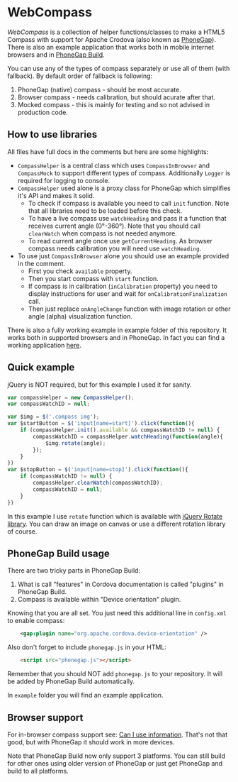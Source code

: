 WebCompass
==========

*WebCompass* is a collection of helper functions/classes to make a HTML5 Compass with support for Apache Crodova (also known as [PhoneGap](http://docs.phonegap.com/)). There is also an example application that works both in mobile internet browsers and in [PhoneGap Build](https://build.phonegap.com/).

You can use any of the types of compass separately or use all of them (with fallback). By default order of fallback is following:
1. PhoneGap (native) compass - should be most accurate.
2. Browser compass - needs calibration, but should acurate after that.
3. Mocked compass - this is mainly for testing and so not advised in production code.

How to use libraries
--------------------

All files have full docs in the comments but here are some highlights:
* `CompassHelper` is a central class which uses `CompassInBrowser` and `CompassMock` to support different types of compass. Additionally `Logger` is required for logging to console.
* `CompassHelper` used alone is a proxy class for PhoneGap which simplifies it's API and makes it solid.
	* To check if compass is available you need to call `init` function. Note that all libraries need to be loaded before this check.
	* To have a live compass use `watchHeading` and pass it a function that receives current angle (0°-360°). Note that you should call `clearWatch` when compass is not needed anymore.
	* To read current angle once use `getCurrentHeading`. As browser compass needs calibration you will need use `watchHeading`.
* To use just `CompassInBrowser` alone you should use an example provided in the comment.
	* First you check `available` property.
	* Then you start compass with `start` function.
	* If compass is in calibration (`inCalibration` property) you need to display instructions for user and wait for `onCalibrationFinalization` call.
	* Then just replace `onAngleChange` function with image rotation or other angle (alpha) visualization function.

There is also a fully working example in example folder of this repository. It works both in supported browsers and in PhoneGap. In fact you can find a working application [here](https://build.phonegap.com/apps/872131/share).

Quick example
-------------

jQuery is NOT required, but for this example I used it for sanity.

```js
var compassHelper = new CompassHelper();
var compassWatchID = null;

var $img = $('.compass img');
var $startButton = $('input[name=start]').click(function(){
	if (compassHelper.init().available && compassWatchID != null) {
		compassWatchID = compassHelper.watchHeading(function(angle){
			$img.rotate(angle);
		});
	}
})
var $stopButton = $('input[name=stop]').click(function(){
	if (compassWatchID != null) {
		compassHelper.clearWatch(compassWatchID);
		compassWatchID = null;
	}
})
```

In this example I use `rotate` function which is available with [jQuery Rotate library](http://code.google.com/p/jqueryrotate/). You can draw an image on canvas or use a different rotation library of course.

PhoneGap Build usage
--------------------

There are two tricky parts in PhoneGap Build:

1. What is call "features" in Cordova documentation is called "plugins" in PhoneGap Build.
2. Compass is available within "Device orientation" plugin.

Knowing that you are all set. You just need this additional line in `config.xml` to enable compass:
```xml
	<gap:plugin name="org.apache.cordova.device-orientation" />
```

Also don't forget to include `phonegap.js` in your HTML:
```html    
    <script src="phonegap.js"></script>
```
Remember that you should NOT add `phonegap.js` to your repository. It will be added by PhoneGap Build automatically.

In `example` folder you will find an example application.

Browser support
---------------

For in-browser compass support see: [Can I use information](http://caniuse.com/#feat=deviceorientation). That's not that good, but with PhoneGap it should work in more devices. 

Note that PhoneGap Build now only support 3 platforms. You can still build for other ones using older version of PhoneGap or just get PhoneGap and build to all platforms.